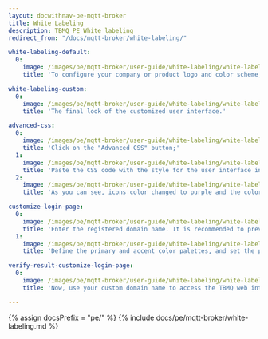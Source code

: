 ```yaml
---
layout: docwithnav-pe-mqtt-broker
title: White Labeling
description: TBMQ PE White labeling
redirect_from: "/docs/mqtt-broker/white-labeling/"

white-labeling-default:
  0:
    image: /images/pe/mqtt-broker/user-guide/white-labeling/white-labeling-default.png
    title: 'To configure your company or product logo and color scheme, go to the "White labeling" page.'

white-labeling-custom:
  0:
    image: /images/pe/mqtt-broker/user-guide/white-labeling/white-labeling-custom.png
    title: 'The final look of the customized user interface.'

advanced-css:
  0:
    image: /images/pe/mqtt-broker/user-guide/white-labeling/white-labeling-advanced-css-1.png
    title: 'Click on the "Advanced CSS" button;'
  1:
    image: /images/pe/mqtt-broker/user-guide/white-labeling/white-labeling-advanced-css-2.png
    title: 'Paste the CSS code with the style for the user interface into the "Advanced CSS" pop-up window and click "Save". Then save all changes;'
  2:
    image: /images/pe/mqtt-broker/user-guide/white-labeling/white-labeling-advanced-css-3.png
    title: 'As you can see, icons color changed to purple and the color of the active menu button (White labeling) changed to white.'

customize-login-page:
  0:
    image: /images/pe/mqtt-broker/user-guide/white-labeling/white-labeling-login-1.png
    title: 'Enter the registered domain name. It is recommended to prevent usage of hostnames from headers of the request. Enter a custom application title, replace the default website icon and logo with your own;'
  1:
    image: /images/pe/mqtt-broker/user-guide/white-labeling/white-labeling-login-2.png
    title: 'Define the primary and accent color palettes, and set the page background color. Once done, save the changes.'

verify-result-customize-login-page:
  0:
    image: /images/pe/mqtt-broker/user-guide/white-labeling/white-labeling-login-3.png
    title: 'Now, use your custom domain name to access the TBMQ web interface login page and verify the result of your configuration.'

---
```


{% assign docsPrefix = "pe/" %}
{% include docs/pe/mqtt-broker/white-labeling.md %}

